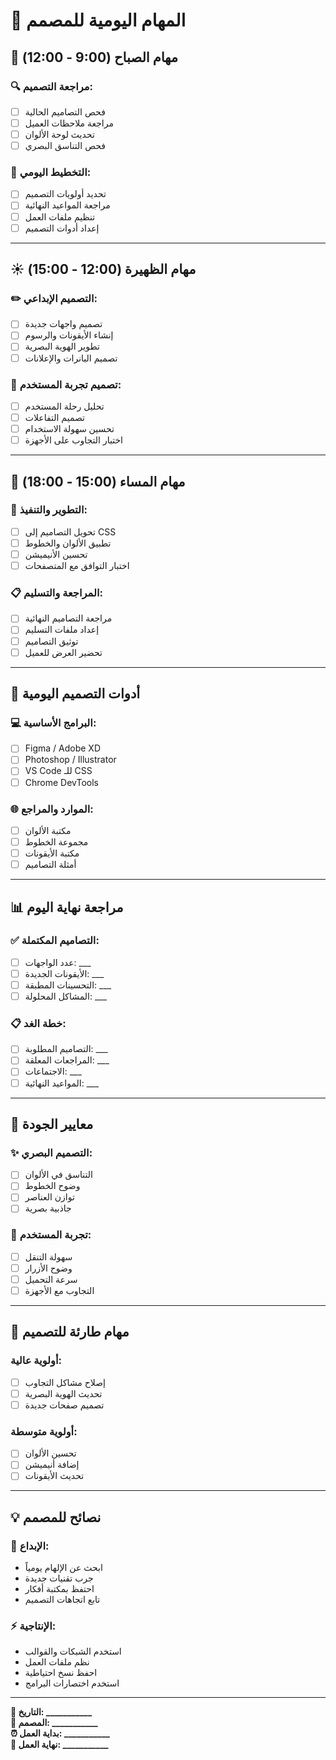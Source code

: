 # 🎨 المهام اليومية للمصمم

## 🌅 **مهام الصباح (9:00 - 12:00)**

### **🔍 مراجعة التصميم:**
- [ ] فحص التصاميم الحالية
- [ ] مراجعة ملاحظات العميل
- [ ] تحديث لوحة الألوان
- [ ] فحص التناسق البصري

### **🎯 التخطيط اليومي:**
- [ ] تحديد أولويات التصميم
- [ ] مراجعة المواعيد النهائية
- [ ] تنظيم ملفات العمل
- [ ] إعداد أدوات التصميم

---

## ☀️ **مهام الظهيرة (12:00 - 15:00)**

### **✏️ التصميم الإبداعي:**
- [ ] تصميم واجهات جديدة
- [ ] إنشاء الأيقونات والرسوم
- [ ] تطوير الهوية البصرية
- [ ] تصميم البانرات والإعلانات

### **📱 تصميم تجربة المستخدم:**
- [ ] تحليل رحلة المستخدم
- [ ] تصميم التفاعلات
- [ ] تحسين سهولة الاستخدام
- [ ] اختبار التجاوب على الأجهزة

---

## 🌆 **مهام المساء (15:00 - 18:00)**

### **🔧 التطوير والتنفيذ:**
- [ ] تحويل التصاميم إلى CSS
- [ ] تطبيق الألوان والخطوط
- [ ] تحسين الأنيميشن
- [ ] اختبار التوافق مع المتصفحات

### **📋 المراجعة والتسليم:**
- [ ] مراجعة التصاميم النهائية
- [ ] إعداد ملفات التسليم
- [ ] توثيق التصاميم
- [ ] تحضير العرض للعميل

---

## 🎨 **أدوات التصميم اليومية**

### **💻 البرامج الأساسية:**
- [ ] Figma / Adobe XD
- [ ] Photoshop / Illustrator
- [ ] VS Code للـ CSS
- [ ] Chrome DevTools

### **🌐 الموارد والمراجع:**
- [ ] مكتبة الألوان
- [ ] مجموعة الخطوط
- [ ] مكتبة الأيقونات
- [ ] أمثلة التصاميم

---

## 📊 **مراجعة نهاية اليوم**

### **✅ التصاميم المكتملة:**
- [ ] عدد الواجهات: ___
- [ ] الأيقونات الجديدة: ___
- [ ] التحسينات المطبقة: ___
- [ ] المشاكل المحلولة: ___

### **📋 خطة الغد:**
- [ ] التصاميم المطلوبة: ___
- [ ] المراجعات المعلقة: ___
- [ ] الاجتماعات: ___
- [ ] المواعيد النهائية: ___

---

## 🎯 **معايير الجودة**

### **✨ التصميم البصري:**
- [ ] التناسق في الألوان
- [ ] وضوح الخطوط
- [ ] توازن العناصر
- [ ] جاذبية بصرية

### **📱 تجربة المستخدم:**
- [ ] سهولة التنقل
- [ ] وضوح الأزرار
- [ ] سرعة التحميل
- [ ] التجاوب مع الأجهزة

---

## 🚨 **مهام طارئة للتصميم**

### **أولوية عالية:**
- [ ] إصلاح مشاكل التجاوب
- [ ] تحديث الهوية البصرية
- [ ] تصميم صفحات جديدة

### **أولوية متوسطة:**
- [ ] تحسين الألوان
- [ ] إضافة أنيميشن
- [ ] تحديث الأيقونات

---

## 💡 **نصائح للمصمم**

### **🎨 الإبداع:**
- ابحث عن الإلهام يومياً
- جرب تقنيات جديدة
- احتفظ بمكتبة أفكار
- تابع اتجاهات التصميم

### **⚡ الإنتاجية:**
- استخدم الشبكات والقوالب
- نظم ملفات العمل
- احفظ نسخ احتياطية
- استخدم اختصارات البرامج

---

**📅 التاريخ: ___________**  
**🎨 المصمم: ___________**  
**⏰ بداية العمل: ___________**  
**🏁 نهاية العمل: ___________**